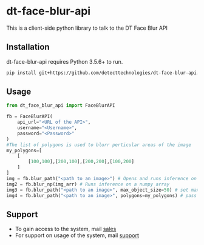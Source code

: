 # dt-face-blur-api

This is a client-side python library to talk to the DT Face Blur API

## Installation
dt-face-blur-api requires Python 3.5.6+ to run.

```sh
pip install git+https://github.com/detecttechnologies/dt-face-blur-api.git
```

## Usage
```python
from dt_face_blur_api import FaceBlurAPI

fb = FaceBlurAPI(
    api_url="<URL of the API>",
    username="<Username>",
    password="<Password>"
)
#The list of polygons is used to blurr perticular areas of the image   
my_polygons=[
    [
        [100,100],[200,100],[200,200],[100,200]
    ]
]
img = fb.blur_path("<path to an image>") # Opens and runs inference on image stored in the disk
img2 = fb.blur_np(img_arr) # Runs inference on a numpy array
img3 = fb.blur_path("<path to an image>", max_object_size=50) # set max_object_size as an optional parameter to limit max. permissible blur size w.r.t image size
img4 = fb.blur_path("<path to an image>", polygons=my_polygons) # pass polygons as a parameter to blur perticular areas of an image other than object
```

## Support
- To gain access to the system, mail [sales](mailto:sales@detecttechnologies.com)
- For support on usage of the system, mail [support](mailto:support@detecttechnologies.com)
